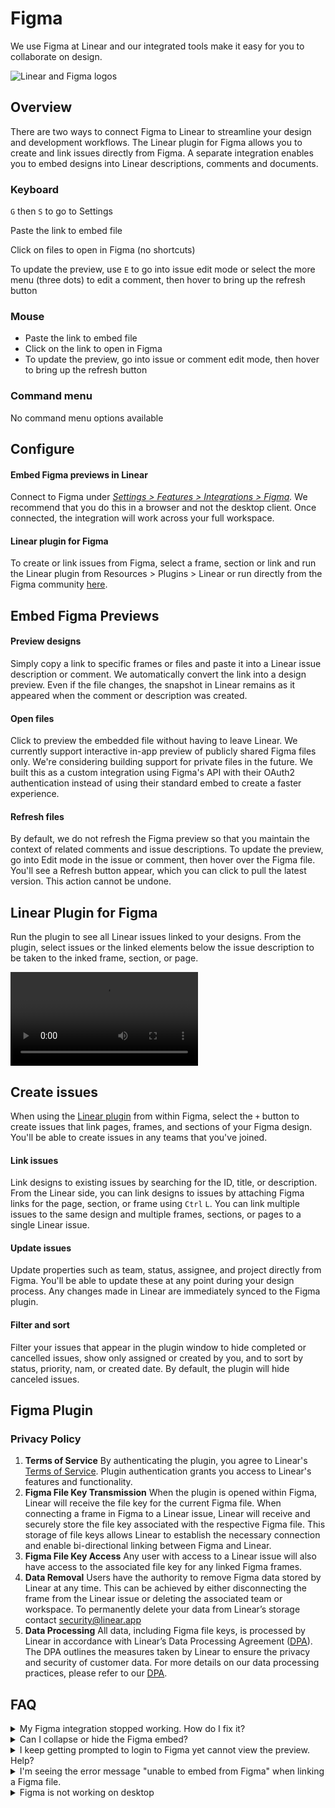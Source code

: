 # Figma

We use Figma at Linear and our integrated tools make it easy for you to collaborate on design.

![Linear and Figma logos](https://webassets.linear.app/images/ornj730p/production/1f6510a152bf4642a82aa882f2b1e0d09dfb2adb-2160x1327.png?q=95&auto=format&dpr=2)

## Overview

There are two ways to connect Figma to Linear to streamline your design and development workflows. The Linear plugin for Figma allows you to create and link issues directly from Figma. A separate integration enables you to embed designs into Linear descriptions, comments and documents. 

### Keyboard

`G` then `S` to go to Settings

Paste the link to embed file

Click on files to open in Figma (no shortcuts)

To update the preview, use `E` to go into issue edit mode or select the more menu (three dots) to edit a comment, then hover to bring up the refresh button

### Mouse

* Paste the link to embed file
* Click on the link to open in Figma
* To update the preview, go into issue or comment edit mode, then hover to bring up the refresh button

### Command menu

No command menu options available

## Configure

#### Embed Figma previews in Linear

Connect to Figma under _[Settings > Features > Integrations > Figma](https://linear.app/settings/integrations/figma)._ We recommend that you do this in a browser and not the desktop client. Once connected, the integration will work across your full workspace.

#### Linear plugin for Figma

To create or link issues from Figma, select a frame, section or link and run the Linear plugin from Resources > Plugins > Linear or run directly from the Figma community [here](https://www.figma.com/community/plugin/1221187540287746170).

## Embed Figma Previews

#### Preview designs

Simply copy a link to specific frames or files and paste it into a Linear issue description or comment. We automatically convert the link into a design preview. Even if the file changes, the snapshot in Linear remains as it appeared when the comment or description was created. 

#### Open files

Click to preview the embedded file without having to leave Linear. We currently support interactive in-app preview of publicly shared Figma files only. We're considering building support for private files in the future. We built this as a custom integration using Figma's API with their OAuth2 authentication instead of using their standard embed to create a faster experience.

#### Refresh files

By default, we do not refresh the Figma preview so that you maintain the context of related comments and issue descriptions. To update the preview, go into Edit mode in the issue or comment, then hover over the Figma file. You'll see a Refresh button appear, which you can click to pull the latest version. This action cannot be undone.

## Linear Plugin for Figma

Run the plugin to see all Linear issues linked to your designs. From the plugin, select issues or the linked elements below the issue description to be taken to the inked frame, section, or page.

![Video](https://webassets.linear.app/files/ornj730p/production/07a275c0f4339777fabf3443dd1589736bec60ef.mp4)

## Create issues

When using the [Linear plugin](https://www.figma.com/community/plugin/1221187540287746170/Linear) from within Figma, select the `+` button to create issues that link pages, frames, and sections of your Figma design. You'll be able to create issues in any teams that you've joined. 

#### Link issues

Link designs to existing issues by searching for the ID, title, or description. From the Linear side, you can link designs to issues by attaching Figma links for the page, section, or frame using `Ctrl` `L`. You can link multiple issues to the same design and multiple frames, sections, or pages to a single Linear issue. 

#### Update issues

Update properties such as team, status, assignee, and project directly from Figma. You'll be able to update these at any point during your design process. Any changes made in Linear are immediately synced to the Figma plugin.

#### Filter and sort

Filter your issues that appear in the plugin window to hide completed or cancelled issues, show only assigned or created by you, and to sort by status, priority, nam, or created date. By default, the plugin will hide canceled issues.

## Figma Plugin 

### Privacy Policy

1. **Terms of Service** By authenticating the plugin, you agree to Linear's [Terms of Service](https://linear.app/terms). Plugin authentication grants you access to Linear's features and functionality.
2. **Figma File Key Transmission** When the plugin is opened within Figma, Linear will receive the file key for the current Figma file. When connecting a frame in Figma to a Linear issue, Linear will receive and securely store the file key associated with the respective Figma file. This storage of file keys allows Linear to establish the necessary connection and enable bi-directional linking between Figma and Linear.
3. **Figma File Key Access** Any user with access to a Linear issue will also have access to the associated file key for any linked Figma frames.
4. **Data Removal** Users have the authority to remove Figma data stored by Linear at any time. This can be achieved by either disconnecting the frame from the Linear issue or deleting the associated team or workspace. To permanently delete your data from Linear’s storage contact security@linear.app
5. **Data Processing** All data, including Figma file keys, is processed by Linear in accordance with Linear’s Data Processing Agreement ([DPA](https://linear.app/dpa)). The DPA outlines the measures taken by Linear to ensure the privacy and security of customer data. For more details on our data processing practices, please refer to our [DPA](https://linear.app/dpa).

## FAQ

<details>
<summary>My Figma integration stopped working. How do I fix it?</summary>
First, check that the Figma integration is connected in [settings](https://linear.app/settings/integrations/figma). We'll disable integrations if we notice they're not working anymore (admins should receive an email if we do) and it's also possible that someone on your team removed the integration, intentionally or not. 

If the Figma integration is enabled and it's still not working, try removing and then reconnecting the integration. 

1. Open Linear in the browser and remove the integration.
2. Go to linear.app/reset 
3. Reconnect to Figma via the browser. 

Reach out to us in support if you still have trouble after taking those steps.
</details>

<details>
<summary>Can I collapse or hide the Figma embed?</summary>
By default, any Figma links added to Linear will embed and there is no way to hide it. The workaround is to hyperlink text in a comment or description instead of pasting the full link.
</details>

<details>
<summary>I keep getting prompted to login to Figma yet cannot view the preview. Help?</summary>
We've noticed this issue specifically for If your Brave shield is up you must manually allow "cross-site cookies" to be able to view authenticated Figma embeds.

![Brave browser settings](https://webassets.linear.app/images/ornj730p/production/aad6a15aa033a4d4ccd01d6c4e866d75fd218f3d-834x1164.png?q=95&auto=format&dpr=2)
</details>

<details>
<summary>I'm seeing the error message "unable to embed from Figma" when linking a Figma file.</summary>
This error message typically also references "Insufficient permissions to access the file". While you yourself may have access to the file, it's important that the installer of the Figma integration in Linear also has access to the file. If they don't this error message will appear. The solution here is to share the file with the team member who installed the Figma integration.
</details>

<details>
<summary>Figma is not working on desktop</summary>
Connect the integration using Linear in a web browser. If the integration doesn’t work on the macOS app, open Linear in a browser and disconnect the integration. Then open the macOS app and clear application data (found under Linear in the application menu bar). Open Linear in the browser again and reconnect to Figma. If that doesn’t work, reach out to us at [support@linear.app](mailto:support@linear.app).
</details>